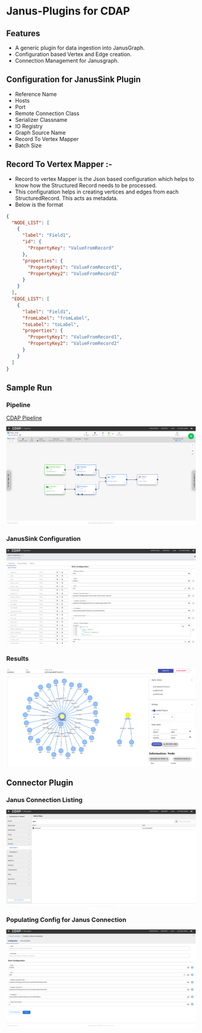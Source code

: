 # Janus-Plugins for CDAP

## Features
- A generic plugin for data ingestion into JanusGraph.
- Configuration based Vertex and Edge creation.
- Connection Management for Janusgraph.

## Configuration for JanusSink Plugin
- Reference Name 
- Hosts
- Port
- Remote Connection Class
- Serializer Classname
- IO Registry
- Graph Source Name
- Record To Vertex Mapper
- Batch Size

## Record To Vertex Mapper :-
- Record to vertex Mapper is the Json based configuration which helps to know how the Structured Record needs to be processed.
- This configuration helps in creating vertices and edges from each StructuredRecord. This acts as metadata.
- Below is the format
```json
{
  "NODE_LIST": [
    {
      "label": "Field1",
      "id": {
        "PropertyKey": "ValueFromRecord"
      },
      "properties": {
        "PropertyKey1": "ValueFromRecord1",
        "PropertyKey2": "ValueFromRecord2"
      }
    }
  ],
  "EDGE_LIST": [
    {
      "label": "Field1",
      "fromLabel": "fromLabel",
      "toLabel": "toLabel",
      "properties": {
        "PropertyKey1": "ValueFromRecord1",
        "PropertyKey2": "ValueFromRecord2"
      }
    }
  ]
}
```
## Sample Run

### Pipeline
[CDAP Pipeline](Test1_v4-cdap-data-pipeline.json)

![alt text](FirstRun-Pipeline.png)

### JanusSink Configuration
![alt text](JanusConfig.png)

### Results

![alt text](FirstRun-Data.png)


## Connector Plugin

### Janus Connection Listing

![alt text](Connection_Listing.png)

### Populating Config for Janus Connection

![alt text](Populating_Config.png)
